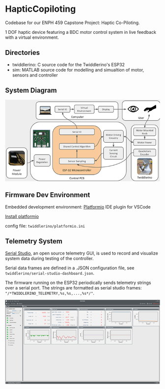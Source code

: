 # HapticCopiloting
Codebase for our ENPH 459 Capstone Project: Haptic Co-Piloting.

1 DOF haptic device featuring a BDC motor control system in live feedback with a virtual environment.

## Directories
- twiddlerino: C source code for the Twiddlerino's ESP32
- sim: MATLAB source code for modelling and simualtion of motor, sensors and controller

## System Diagram

![alt text](system_diagram.png "System Diagram")

## Firmware Dev Environment

Embedded development environment: [Platformio](https://platformio.org/) IDE plugin for VSCode

[Install platformio](https://platformio.org/)

config file: `twiddlerino/platformio.ini`

## Telemetry System

[Serial Studio](https://serial-studio.github.io/), an open source telemetry GUI, is used to record and visualize system data during testing of the controller.

Serial data frames are defined in a .JSON configuration file, see `twiddlerino/serial-studio-dashboard.json`.

The firmware running on the ESP32 periodically sends telemetry strings over a serial port. The strings are formatted as serial studio frames: `"/*TWIDDLERINO_TELEMETRY,%s,%s,...,%s*/"`.

![alt text](telemetry_gui.png "Telemetry GUI")